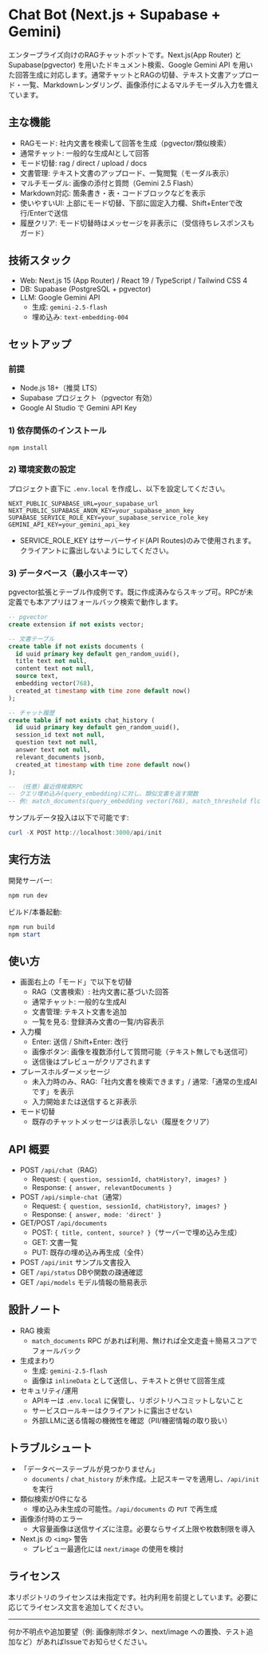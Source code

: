 # Chat Bot (Next.js + Supabase + Gemini)

エンタープライズ向けのRAGチャットボットです。Next.js(App Router) と Supabase(pgvector) を用いたドキュメント検索、Google Gemini API を用いた回答生成に対応します。通常チャットとRAGの切替、テキスト文書アップロード・一覧、Markdownレンダリング、画像添付によるマルチモーダル入力を備えています。

## 主な機能
- RAGモード: 社内文書を検索して回答を生成（pgvector/類似検索）
- 通常チャット: 一般的な生成AIとして回答
- モード切替: rag / direct / upload / docs
- 文書管理: テキスト文書のアップロード、一覧閲覧（モーダル表示）
- マルチモーダル: 画像の添付と質問（Gemini 2.5 Flash）
- Markdown対応: 箇条書き・表・コードブロックなどを表示
- 使いやすいUI: 上部にモード切替、下部に固定入力欄、Shift+Enterで改行/Enterで送信
- 履歴クリア: モード切替時はメッセージを非表示に（受信待ちレスポンスもガード）

## 技術スタック
- Web: Next.js 15 (App Router) / React 19 / TypeScript / Tailwind CSS 4
- DB: Supabase (PostgreSQL + pgvector)
- LLM: Google Gemini API
  - 生成: `gemini-2.5-flash`
  - 埋め込み: `text-embedding-004`

## セットアップ
### 前提
- Node.js 18+（推奨 LTS）
- Supabase プロジェクト（pgvector 有効）
- Google AI Studio で Gemini API Key

### 1) 依存関係のインストール
```powershell
npm install
```

### 2) 環境変数の設定
プロジェクト直下に `.env.local` を作成し、以下を設定してください。
```env
NEXT_PUBLIC_SUPABASE_URL=your_supabase_url
NEXT_PUBLIC_SUPABASE_ANON_KEY=your_supabase_anon_key
SUPABASE_SERVICE_ROLE_KEY=your_supabase_service_role_key
GEMINI_API_KEY=your_gemini_api_key
```

- SERVICE_ROLE_KEY はサーバーサイド(API Routes)のみで使用されます。クライアントに露出しないようにしてください。

### 3) データベース（最小スキーマ）
pgvector拡張とテーブル作成例です。既に作成済みならスキップ可。RPCが未定義でも本アプリはフォールバック検索で動作します。

```sql
-- pgvector
create extension if not exists vector;

-- 文書テーブル
create table if not exists documents (
  id uuid primary key default gen_random_uuid(),
  title text not null,
  content text not null,
  source text,
  embedding vector(768),
  created_at timestamp with time zone default now()
);

-- チャット履歴
create table if not exists chat_history (
  id uuid primary key default gen_random_uuid(),
  session_id text not null,
  question text not null,
  answer text not null,
  relevant_documents jsonb,
  created_at timestamp with time zone default now()
);

-- （任意）最近傍検索RPC
-- クエリ埋め込み(query_embedding)に対し、類似文書を返す関数
-- 例: match_documents(query_embedding vector(768), match_threshold float, match_count int)
```

サンプルデータ投入は以下で可能です:
```powershell
curl -X POST http://localhost:3000/api/init
```

## 実行方法
開発サーバー:
```powershell
npm run dev
```
ビルド/本番起動:
```powershell
npm run build
npm start
```

## 使い方
- 画面右上の「モード」で以下を切替
  - RAG（文書検索）: 社内文書に基づいた回答
  - 通常チャット: 一般的な生成AI
  - 文書管理: テキスト文書を追加
  - 一覧を見る: 登録済み文書の一覧/内容表示
- 入力欄
  - Enter: 送信 / Shift+Enter: 改行
  - 画像ボタン: 画像を複数添付して質問可能（テキスト無しでも送信可）
  - 送信後はプレビューがクリアされます
- プレースホルダーメッセージ
  - 未入力時のみ、RAG:「社内文書を検索できます」/ 通常:「通常の生成AIです」を表示
  - 入力開始または送信すると非表示
- モード切替
  - 既存のチャットメッセージは表示しない（履歴をクリア）

## API 概要
- POST `/api/chat`（RAG）
  - Request: `{ question, sessionId, chatHistory?, images? }`
  - Response: `{ answer, relevantDocuments }`
- POST `/api/simple-chat`（通常）
  - Request: `{ question, sessionId, chatHistory?, images? }`
  - Response: `{ answer, mode: 'direct' }`
- GET/POST `/api/documents`
  - POST: `{ title, content, source? }`（サーバーで埋め込み生成）
  - GET: 文書一覧
  - PUT: 既存の埋め込み再生成（全件）
- POST `/api/init` サンプル文書投入
- GET `/api/status` DBや関数の疎通確認
- GET `/api/models` モデル情報の簡易表示

## 設計ノート
- RAG 検索
  - `match_documents` RPC があれば利用、無ければ全文走査＋簡易スコアでフォールバック
- 生成まわり
  - 生成: `gemini-2.5-flash`
  - 画像は `inlineData` として送信し、テキストと併せて回答生成
- セキュリティ/運用
  - APIキーは `.env.local` に保管し、リポジトリへコミットしないこと
  - サービスロールキーはクライアントに露出させない
  - 外部LLMに送る情報の機微性を確認（PII/機密情報の取り扱い）

## トラブルシュート
- 「データベーステーブルが見つかりません」
  - `documents` / `chat_history` が未作成。上記スキーマを適用し、`/api/init` を実行
- 類似検索が0件になる
  - 埋め込み未生成の可能性。`/api/documents` の `PUT` で再生成
- 画像添付時のエラー
  - 大容量画像は送信サイズに注意。必要ならサイズ上限や枚数制限を導入
- Next.js の `<img>` 警告
  - プレビュー最適化には `next/image` の使用を検討

## ライセンス
本リポジトリのライセンスは未指定です。社内利用を前提としています。必要に応じてライセンス文言を追加してください。

---
何か不明点や追加要望（例: 画像削除ボタン、next/image への置換、テスト追加など）があればIssueでお知らせください。
